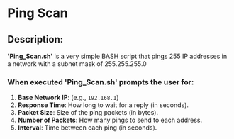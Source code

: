 # Ping Scan

## Description:

**'Ping_Scan.sh'** is a very simple BASH script that pings 255 IP addresses in a network with a subnet mask of 255.255.255.0

### When executed 'Ping_Scan.sh' prompts the user for:

1. **Base Network IP**: (e.g., `192.168.1`)
2. **Response Time**: How long to wait for a reply (in seconds).
3. **Packet Size**: Size of the ping packets (in bytes).
4. **Number of Packets**: How many pings to send to each address.
5. **Interval**: Time between each ping (in seconds).
